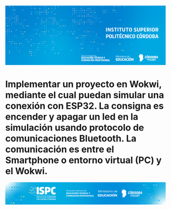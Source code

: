 ![Presentacion](/assets/BannerISPC.png)

# Implementar un proyecto en Wokwi, mediante el cual puedan simular una conexión con ESP32. La consigna es encender y apagar un led en  la  simulación  usando  protocolo  de  comunicaciones  Bluetooth.  La comunicación es entre el Smartphone o entorno virtual (PC) y el Wokwi.

![Final](/assets/Curso%20ISPC%20final.png)